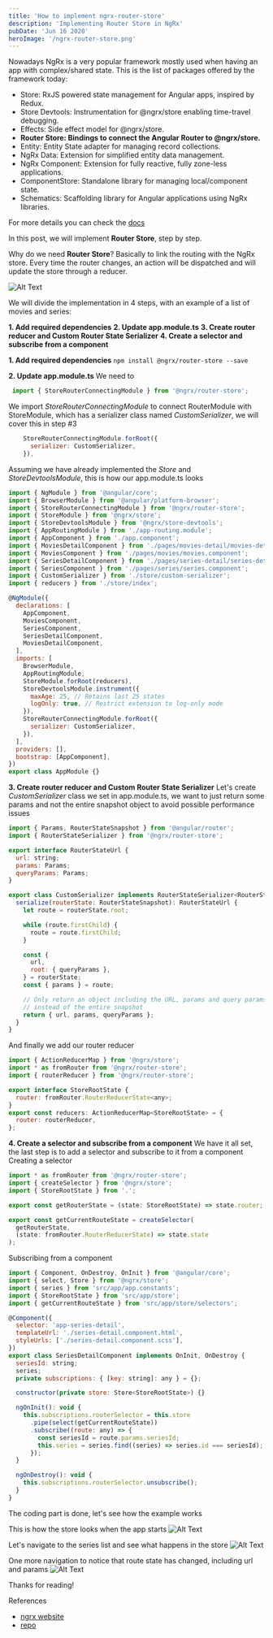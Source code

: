 ```yaml
---
title: 'How to implement ngrx-router-store'
description: 'Implementing Router Store in NgRx'
pubDate: 'Jun 16 2020'
heroImage: '/ngrx-router-store.png'
---
```



Nowadays NgRx is a very popular framework mostly used when having an app with complex/shared state.
This is the list of packages offered by the framework today:
* Store: RxJS powered state management for Angular apps, inspired by Redux.
* Store Devtools: Instrumentation for @ngrx/store enabling time-travel debugging.
* Effects: Side effect model for @ngrx/store.
* **Router Store: Bindings to connect the Angular Router to @ngrx/store.**
* Entity: Entity State adapter for managing record collections.
* NgRx Data: Extension for simplified entity data management.
* NgRx Component: Extension for fully reactive, fully zone-less applications. 
* ComponentStore: Standalone library for managing local/component state.
* Schematics: Scaffolding library for Angular applications using NgRx libraries.

For more details you can check the [docs](https://ngrx.io/docs)

In this post, we will implement **Router Store**, step by step.

Why do we need **Router Store**? Basically to link the routing with the NgRx store. Every time the router changes, an action will be dispatched and will update the store through a reducer.

![Alt Text](https://dev-to-uploads.s3.amazonaws.com/i/ktgzqvjevwfnpjmg8qmk.png)


We will divide the implementation in 4 steps, with an example of a list of movies and series:

**1. Add required dependencies**
**2. Update app.module.ts**
**3. Create router reducer and Custom Router State Serializer**
**4. Create a selector and subscribe from a component**

**1. Add required dependencies**
`npm install @ngrx/router-store --save`

**2. Update app.module.ts**
We need to
```javascript
 import { StoreRouterConnectingModule } from '@ngrx/router-store';
```

We import _StoreRouterConnectingModule_ to connect RouterModule with StoreModule, which has a serializer class named _CustomSerializer_, we will cover this in step #3

```javascript 
    StoreRouterConnectingModule.forRoot({
      serializer: CustomSerializer,
    }),
```
Assuming we have already implemented the _Store_ and _StoreDevtoolsModule_, this is how our app.module.ts looks
```javascript 
import { NgModule } from '@angular/core';
import { BrowserModule } from '@angular/platform-browser';
import { StoreRouterConnectingModule } from '@ngrx/router-store';
import { StoreModule } from '@ngrx/store';
import { StoreDevtoolsModule } from '@ngrx/store-devtools';
import { AppRoutingModule } from './app-routing.module';
import { AppComponent } from './app.component';
import { MoviesDetailComponent } from './pages/movies-detail/movies-detail.component';
import { MoviesComponent } from './pages/movies/movies.component';
import { SeriesDetailComponent } from './pages/series-detail/series-detail.component';
import { SeriesComponent } from './pages/series/series.component';
import { CustomSerializer } from './store/custom-serializer';
import { reducers } from './store/index';

@NgModule({
  declarations: [
    AppComponent,
    MoviesComponent,
    SeriesComponent,
    SeriesDetailComponent,
    MoviesDetailComponent,
  ],
  imports: [
    BrowserModule,
    AppRoutingModule,
    StoreModule.forRoot(reducers),
    StoreDevtoolsModule.instrument({
      maxAge: 25, // Retains last 25 states
      logOnly: true, // Restrict extension to log-only mode
    }),
    StoreRouterConnectingModule.forRoot({
      serializer: CustomSerializer,
    }),
  ],
  providers: [],
  bootstrap: [AppComponent],
})
export class AppModule {}
```

**3. Create router reducer and Custom Router State Serializer**
Let's create _CustomSerializer_ class we set in app.module.ts, we want to just return some params and not the entire snapshot object to avoid possible performance issues
```javascript 
import { Params, RouterStateSnapshot } from '@angular/router';
import { RouterStateSerializer } from '@ngrx/router-store';

export interface RouterStateUrl {
  url: string;
  params: Params;
  queryParams: Params;
}

export class CustomSerializer implements RouterStateSerializer<RouterStateUrl> {
  serialize(routerState: RouterStateSnapshot): RouterStateUrl {
    let route = routerState.root;

    while (route.firstChild) {
      route = route.firstChild;
    }

    const {
      url,
      root: { queryParams },
    } = routerState;
    const { params } = route;

    // Only return an object including the URL, params and query params
    // instead of the entire snapshot
    return { url, params, queryParams };
  }
}
```
And finally we add our router reducer 
```javascript 
import { ActionReducerMap } from '@ngrx/store';
import * as fromRouter from '@ngrx/router-store';
import { routerReducer } from '@ngrx/router-store';

export interface StoreRootState {
  router: fromRouter.RouterReducerState<any>;
}
export const reducers: ActionReducerMap<StoreRootState> = {
  router: routerReducer,
};
```
**4. Create a selector and subscribe from a component**
We have it all set, the last step is to add a selector and subscribe to it from a component
Creating a selector

```javascript 
import * as fromRouter from '@ngrx/router-store';
import { createSelector } from '@ngrx/store';
import { StoreRootState } from '.';

export const getRouterState = (state: StoreRootState) => state.router;

export const getCurrentRouteState = createSelector(
  getRouterState,
  (state: fromRouter.RouterReducerState) => state.state
);

```
Subscribing from a component
```javascript
import { Component, OnDestroy, OnInit } from '@angular/core';
import { select, Store } from '@ngrx/store';
import { series } from 'src/app/app.constants';
import { StoreRootState } from 'src/app/store';
import { getCurrentRouteState } from 'src/app/store/selectors';

@Component({
  selector: 'app-series-detail',
  templateUrl: './series-detail.component.html',
  styleUrls: ['./series-detail.component.scss'],
})
export class SeriesDetailComponent implements OnInit, OnDestroy {
  seriesId: string;
  series;
  private subscriptions: { [key: string]: any } = {};

  constructor(private store: Store<StoreRootState>) {}

  ngOnInit(): void {
    this.subscriptions.routerSelector = this.store
      .pipe(select(getCurrentRouteState))
      .subscribe((route: any) => {
        const seriesId = route.params.seriesId;
        this.series = series.find((series) => series.id === seriesId);
      });
  }

  ngOnDestroy(): void {
    this.subscriptions.routerSelector.unsubscribe();
  }
}
```
The coding part is done, let's see how the example works

This is how the store looks when the app starts
![Alt Text](https://dev-to-uploads.s3.amazonaws.com/i/k5h0vlgwkovnfqat9n67.png)

Let's navigate to the series list and see what happens in the store
![Alt Text](https://dev-to-uploads.s3.amazonaws.com/i/1h0dyypi2obu14vqw363.png)

One more navigation to notice that route state has changed, including url and params
![Alt Text](https://dev-to-uploads.s3.amazonaws.com/i/sv4s0nwdbyu2fz53es2t.png)

Thanks for reading!

References
* [ngrx website](https://ngrx.io/docs)
* [repo](https://github.com/salimchemes/ngrx-router-state)


